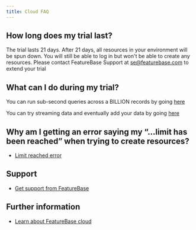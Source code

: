 ```yaml
---
title: Cloud FAQ
---
```


## How long does my trial last?

The trial lasts 21 days. After 21 days, all resources in your environment will be spun down. You will still be able to log in but won't be able to create any resources. Please contact FeatureBase Support at [se@featurebase.com](mailto:se@featurebase.com) to extend your trial

## What can I do during my trial?

You can run sub-second queries across a BILLION records by going [here](/cloud/cloud-setup/cloud-quickstart-guide)

You can try streaming data and eventually add your data by going [here](/cloud/cloud-data-ingestion/streaming-https-endpoint/cloud-streaming-quickstart)

## Why am I getting an error saying my “…limit has been reached” when trying to create resources?

* [Limit reached error](/cloud/cloud-troubleshooting/issue-limit-reached)

## Support

* [Get support from FeatureBase](https://www.featurebase.com/contact-us)

## Further information

* [Learn about FeatureBase cloud](/cloud/cloud-introduction)
